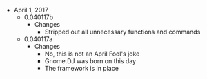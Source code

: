 - April 1, 2017
  - 0.040117b
    - Changes
      - Stripped out all unnecessary functions and commands
  - 0.040117a
    - Changes
      - No, this is not an April Fool's joke
      - Gnome.DJ was born on this day
      - The framework is in place